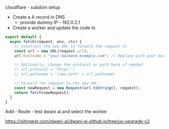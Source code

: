 cloudflare - subdoin setup

- Create a A record in DNS
  - provide dummy IP - 192.0.2.1
- Create a worker and update the code to
```js
export default {
  async fetch(request, env, ctx) {
    // Construct the new URL to forward the request to
    const url = new URL(request.url);
    url.hostname = "your-backend.example.com"; // Replace with your backend domain

    // Optionally, change the protocol or path here if needed
    // url.protocol = "https:";
    // url.pathname = "/new-path" + url.pathname;

    // Forward the request to the new URL
    const newRequest = new Request(url.toString(), request);
    return fetch(newRequest);
  }
}
```

Add - Route
    - test dwani ai and select the worker


https://gitingest.com/dwani-ai/dwani-ai.github.io/tree/ux-upgrade-v2